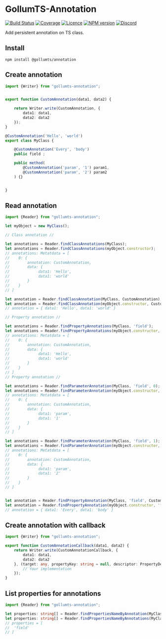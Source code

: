 # GollumTS-Annotation

[![Build Status](https://travis-ci.com/GollumJS/gollumts-annotation.svg?branch=master)](https://app.travis-ci.com/github/GollumJS/GollumTS-Annotation)
[![Coverage](https://coveralls.io/repos/github/GollumJS/GollumTS-Annotation/badge.svg?branch=master)](https://coveralls.io/github/GollumJS/GollumTS-Annotation)
[![Licence](https://img.shields.io/npm/l/@gollumts/annotation.svg?colorB=4B9081)](https://github.com/GollumJS/GollumTS-Annotation/blob/master/LICENSE)
[![NPM version](https://img.shields.io/npm/v/@gollumts/annotation.svg)](https://www.npmjs.com/package/@gollumts/annotation)
[![Discord](https://img.shields.io/discord/671741944149573687?color=purple&label=discord)](https://discord.gg/xMBc5SQ)

Add persistent annotation on TS class.


## Install
```
npm install @gollumts/annotation
```



## Create annotation

```typescript
import {Writer} from "gollumts-annotation";


export function CustomAnnotation(data1, data2) {

	return Writer.write(CustomAnnotation, {
		data1: data1,
		data2: data2
	});
}

@CustomAnnotation('Hello', 'world')
export class MyClass {

	@CustomAnnotation('Every', 'body')
	public field ;

	public method(
	    @CustomAnnotation('param', '1') param1,
        @CustomAnnotation('param', '2') param2
    ) {}


}

```

## Read annotation


```typescript
import {Reader} from "gollumts-annotation";

let myObject = new MyClass();

// Class annotation //

let annotations = Reader.findClassAnnotations(MyClass);
let annotations = Reader.findClassAnnotations(myObject.constructor);
// annotations: Metatdata = [
//    0: {
//        annotation: CustomAnnotation,
//        data: {
//             data1: 'Hello',
//             data1: 'world'
//        }
//    }
// ]

let annotation = Reader.findClassAnnotation(MyClass, CustomAnnotation);
let annotation = Reader.findClassAnnotation(myObject.constructor, CustomAnnotation);
// annotation = { data1: 'Hello', data1: 'world' }

// Property annotation //

let annotations = Reader.findPropertyAnnotations(MyClass, 'field');
let annotations = Reader.findPropertyAnnotations(myObject.constructor, 'field');
// annotations: Metatdata = [
//    0: {
//        annotation: CustomAnnotation,
//        data: {
//             data1: 'Hello',
//             data1: 'world'
//        }
//    }
// ]
// Property annotation //

let annotations = Reader.findParameterAnnotation(MyClass, 'field', 0);
let annotations = Reader.findParameterAnnotation(myObject.constructor, 'field', 0);
// annotations: Metatdata = [
//    0: {
//        annotation: CustomAnnotation,
//        data: {
//             data1: 'param',
//             data1: '1'
//        }
//    }
// ]

let annotations = Reader.findParameterAnnotation(MyClass, 'field', 1);
let annotations = Reader.findParameterAnnotation(myObject.constructor, 'field', 1);
// annotations: Metatdata = [
//    0: {
//        annotation: CustomAnnotation,
//        data: {
//             data1: 'param',
//             data1: '2'
//        }
//    }
// ]


let annotation = Reader.findPropertyAnnotation(MyClass, 'field', CustomAnnotation);
let annotation = Reader.findPropertyAnnotation(myObject.constructor, 'field', CustomAnnotation);
// annotation = { data1: 'Every', data1: 'body' }

```

## Create annotation with callback

```typescript
import {Writer} from "gollumts-annotation";

export function CustomAnnotationCallback(data1, data2) {
	return Writer.write(CustomAnnotationCallback, {
		data1: data1,
		data2: data2
	}, (target: any, propertyKey: string = null, descriptor: PropertyDescriptor = null) => {
		// Your implementation
	});
}
```


## List properties for annotations

```typescript
import {Reader} from "gollumts-annotation";

let properties: string[] = Reader.findPropertiesNameByAnnotation(MyClass, CustomAnnotation);
let properties: string[] = Reader.findPropertiesNameByAnnotations(MyClass, [ CustomAnnotation, ... ]);
// properties = [
//  'field'
// ]


```
